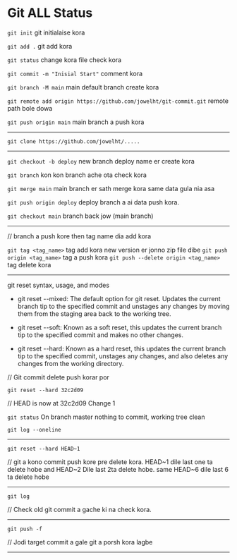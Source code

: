 # Git ALL Status

`git init` git initialaise kora

`git add .` git add kora

`git status` change kora file check kora

`git commit -m "Inisial Start"` comment kora

`git branch -M main` main default branch create kora

`git remote add origin https://github.com/jowelht/git-commit.git` remote path bole dowa

`git push origin main` main branch a push kora

---

`git clone https://github.com/jowelht/.....`

---

`git checkout -b deploy` new branch deploy name er create kora

`git branch` kon kon branch ache ota check kora

`git merge main` main branch er sath merge kora same data gula nia asa

`git push origin deploy` deploy branch a ai data push kora.

`git checkout main` branch back jow (main branch)

---

// branch a push kore then tag name dia add kora

`git tag <tag_name>` tag add kora new version er jonno zip file dibe
`git push origin <tag_name>` tag a push kora
`git push --delete origin <tag_name>` tag delete kora

---

git reset syntax, usage, and modes

- git reset --mixed: The default option for git reset. Updates the current branch tip to the specified commit and unstages any changes by moving them from the staging area back to the working tree.

- git reset --soft: Known as a soft reset, this updates the current branch tip to the specified commit and makes no other changes.

- git reset --hard: Known as a hard reset, this updates the current branch tip to the specified commit, unstages any changes, and also deletes any changes from the working directory.

// Git commit delete push korar por

`git reset --hard 32c2d09`

// HEAD is now at 32c2d09 Change 1

`git status`
On branch master
nothing to commit, working tree clean

`git log --oneline`

<!--
32c2d09 (HEAD -> master) Change 1
38e2a6e Initial commit
-->

---

`git reset --hard HEAD~1`

// git a kono commit push kore pre delete kora.
HEAD~1 dile last one ta delete hobe and HEAD~2 Dile last 2ta delete hobe. same HEAD~6 dile last 6 ta delete hobe

---

`git log`

// Check old git commit a gache ki na check kora.

---

`git push -f`

// Jodi target commit a gale git a porsh kora lagbe

---
